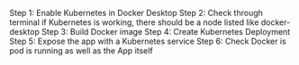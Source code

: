 Step 1: Enable Kubernetes in Docker Desktop
Step 2: Check through terminal if Kubernetes is working, there should be a node listed like docker-desktop
Step 3: Build Docker image
Step 4: Create Kubernetes Deployment
Step 5: Expose the app with a Kubernetes service
Step 6: Check Docker is pod is running as well as the App itself
